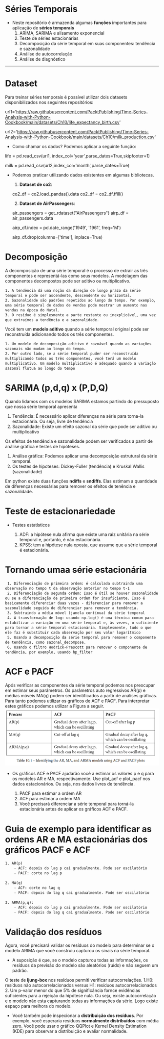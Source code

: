 # Séries Temporais

- Neste repositório é armazenda algumas **funções** importantes para aplicação de **séries temporais**
  1. ARIMA, SARIMA e alisamento exponencial
  2. Teste de séries estacionárias
  3. Decomposição da série temporal em suas componentes: tendência e sazonalidade
  4. Análise de autocorrelação
  5. Análise de diagnóstico
---
# Dataset

Para treinar séries temporais é possível utilizar dois datasets disponibilizados nos seguintes repositórios:

url1='https://raw.githubusercontent.com/PacktPublishing/Time-Series-Analysis-with-Python-Cookbook/main/datasets/Ch10/life_expectancy_birth.csv'

url2='https://raw.githubusercontent.com/PacktPublishing/Time-Series-Analysis-with-Python-Cookbook/main/datasets/Ch10/milk_production.csv'

 - Como chamar os dados? Podemos aplicar a seguinte função:

  life = pd.read_csv(url1, index_col='year',parse_dates=True,skipfooter=1)

  milk = pd.read_csv(url2,index_col='month',parse_dates=True)
                   
- Podemos praticar utilizando dados existentes em algumas bibliotecas.

  1. **Dataset de co2**:  
  
  co2_df = co2.load_pandas().data
  co2_df = co2_df.ffill()

  2. **Dataset de AirPassengers**:
  
  air_passengers = get_rdataset("AirPassengers")
  airp_df = air_passengers.data
  
  airp_df.index = pd.date_range('1949', '1961', freq='M')
  
  airp_df.drop(columns=['time'], inplace=True)                  

# Decomposição

A decomposição de uma série temporal é o processo de extrair as três componentes e representá-las como seus modelos. A modelagem das componentes decompostos pode ser aditivo ou multiplicativo.

    1. A tendência dá uma noção da direção de longo prazo da série temporal e pode ser ascendente, descendente ou horizontal.
    2. Sazonalidade são padrões repetidos ao longo do tempo. Por exemplo, uma série temporal de dados de vendas pode mostrar um aumento nas vendas na época do Natal.
    3. O residuo é simplesmente a parte restante ou inexplicável, uma vez que extraímos a tendência e a sazonalidade.

Você tem um **modelo aditivo** quando a série temporal original pode ser reconstruída adicionando todos os três componentes.

    1. Um modelo de decomposição aditivo é razoável quando as variações sazonais não mudam ao longo do tempo. 
    2. Por outro lado, se a série temporal puder ser reconstruída multiplicando todos os três componentes, você terá um modelo multiplicativo. Um modelo multiplicativo é adequado quando a variação sazonal flutua ao longo do tempo    

# SARIMA (p,d,q) x (P,D,Q)

Quando lidamos com os modelos SARIMA estamos partindo do pressuposto que nossa série temporal apresenta

  1. Tendência: É necessário aplicar diferenças na série para torna-la estacionária. Ou seja, livre de tendência
  2. Sazonalidade: Existe um efeito sazonal da série que pode ser aditivo ou multiplicativo
  
Os efeitos de tendência e sazonalidade podem ser verificados a partir de análise gráfica e testes de hipóteses.

  1. Análise gráfica: Podemos aplicar uma decomposição estrutural da série temporal.
  2. Os testes de hipoteses: Dickey-Fuller (tendência) e Kruskal Wallis (sazonalidade)
  
 Em python existe duas funções **ndiffs** e **sndiffs**. Elas estimam a quantidade de diferenças necessárias para remover os efeitos de tenência e sazonalidade.
  
 # Teste de estacionariedade
 
 * Testes estatísticos
 
    1.  ADF: a hipótese nula afirma que existe uma raiz unitária na série temporal e, portanto, é não estacionária. 
    2.  KPSS: tem a hipótese nula oposta, que assume que a série temporal é estacionária.  
  

# Tornando umaa série estacionária

     1. Diferenciação de primeira ordem: é calculada subtraindo uma observação no tempo t da observação anterior no tempo t-1
     2. Diferenciação de segunda ordem: Isso é útil se houver sazonalidade ou se a diferenciação de primeira ordem for insuficiente. Isso é basicamente diferenciar duas vezes - diferenciar para remover a sazonalidade seguida de diferenciar para remover a tendência.
     3. Subtraindo a média móvel (janela contínua) da série temporal 
     4. A transformação de log: usando np.log() é uma técnica comum para estabilizar a variação em uma série temporal e, às vezes, o suficiente para tornar a série temporal estacionária. Simplesmente, tudo o que ele faz é substituir cada observação por seu valor logarítmico
     5. Usando a decomposição da série temporal para remover o componente de tendência, como sazonal_decompose. 
     6. Usando o filtro Hodrick-Prescott para remover o componente de tendência, por exemplo, usando hp_filter


  # ACF e PACF 
  
Após verificar as componentes da série temporal podemos nos preocupar em estimar seus parâmetros. Os parâmetros auto regressivos AR(p) e médias móveis MA(q) podem
ser identificados a partir de  análises gráficas. Para tanto podemos utilizar os gráficos de ACF e PACF. Para interpretar estes gráficos podemos utilizar a Figura a seguir.
![(1-3) Curriculo_saul_dnc.jpg](https://github.com/StunKnife/Time_Series/blob/main/guia_PACF_ACF.png)

 * Os gráficos ACF e PACF ajudarão você a estimar os valores p e q para os modelos AR e MA, respectivamente. Use plot_acf e plot_pacf nos dados estacionários. Ou seja, nos dados livres de tendência.

    1. PACF para estimar a ordem AR 
    2. ACF para estimar a ordem MA
    3. Você precisará diferenciar a série temporal para torná-la estacionária antes de aplicar os gráficos ACF e PACF.

# Guia de exemplo para identificar as ordens AR e MA estacionárias dos gráficos PACF e ACF
    1. AR(p)
        - ACF: depois do lag p cai gradualmente. Pode ser oscilatório
        - PACF: corte no lag p

    2. MA(q)
        - ACF: corte no lag q
        - PACF: depois do lag q cai gradualmente. Pode ser oscilatório

    3. ARMA(p,q): 
        - ACF: depois do lag p cai gradualmente. Pode ser oscilatório
        - PACF: depois do lag q cai gradualmente. Pode ser oscilatório

  
  # Validação dos resíduos
  
Agora, você precisará validar os resíduos do modelo para determinar se o modelo ARIMA que você construiu capturou os sinais na série temporal.
  - A suposição é que, se o modelo capturou todas as informações, os resíduos da previsão do modelo são aleatórios (ruído) e não seguem um padrão. 

O teste de **ljung-box** nos resíduos permiti verificar autocorrelações.
  1.H0: resíduos não autocorrelacionados    versus    H1: resíduos autocorrelacionados
  2. Um p-valor menor do que 5% de significância fornce evidências suficientes para a rejeição da hipótese nula. Ou seja, existe autocorrelação e o modelo não esta capturando todas as informações da série. Logo existe espaço para melhora do modelo.

- Você também pode inspecionar a **distribuição dos resíduos**. Por exemplo, você esperaria resíduos **normalmente distribuídos** com média zero. Você pode usar o gráfico QQPlot e Kernel Density Estimation (KDE) para observar a distribuição e avaliar normalidade. 


